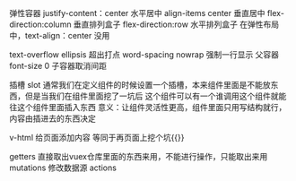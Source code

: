 弹性容器 
 justify-content：center 水平居中
 align-items center 垂直居中
 flex-direction:column 垂直排列盒子
 flex-direction:row  水平排列盒子
在弹性布局中，text-align：center 没用

text-overflow ellipsis 超出打点
word-spacing nowrap 强制一行显示
父容器font-size 0 子容器取消间距


插槽 slot
  通常我们在定义组件的时候设置一个插槽，本来组件里面是不能放东西，但是当我们在组件里面挖了一坑后 这个组件可以有一个谁调用这个组件就能往这个组件里面插入东西 
  意义：让组件灵活性更高，组件里面只用写结构就行，内容由插进去的东西决定



v-html 给页面添加内容  等同于再页面上挖个坑{{}}



getters 直接取出vuex仓库里面的东西来用，不能进行操作，只能取出来用
mutations 修改数据源
actions 
